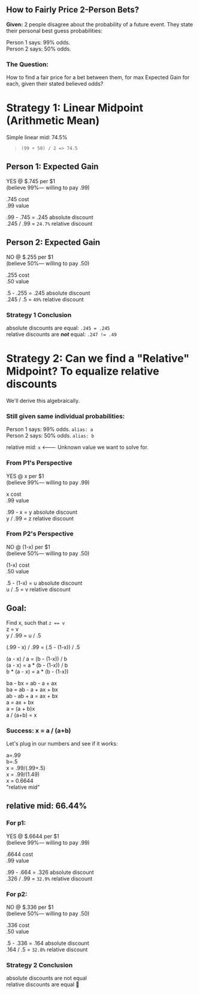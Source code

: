 ## How to Fairly Price 2-Person Bets?

**Given:** 2 people disagree about the probability of a future event. They state their personal best guess probabilities:

Person 1 says: 99% odds.  
Person 2 says: 50% odds.

### The Question:

How to find a fair price for a bet between them, for max Expected Gain for each, given their stated believed odds?

# Strategy 1: Linear Midpoint (Arithmetic Mean)

Simple linear mid: 74.5%

> `(99 + 50) / 2 => 74.5`

## Person 1: Expected Gain

YES @ $.745 per $1  
(believe 99%— willing to pay .99)

.745 cost  
.99 value

.99 - .745 = .245 absolute discount  
.245 / .99 = `24.7%` relative discount

## Person 2: Expected Gain

NO @ $.255 per $1  
(believe 50%— willing to pay .50)

.255 cost  
.50 value

.5 - .255 = .245 absolute discount  
.245 / .5 = `49%` relative discount

### Strategy 1 Conclusion

absolute discounts are equal: `.245 = .245`  
relative discounts are **_not_** equal: `.247 != .49`

# Strategy 2: Can we find a "Relative" Midpoint? To equalize relative discounts

We'll derive this algebraically.

### Still given same individual probabilities:

Person 1 says: 99% odds. `alias: a`  
Person 2 says: 50% odds. `alias: b`

relative mid: `x` <--- Unknown value we want to solve for.

### From P1's Perspective

YES @ x per $1  
(believe 99%— willing to pay .99)

x cost  
.99 value

.99 - x = y absolute discount  
y / .99 = z relative discount

### From P2's Perspective

NO @ (1-x) per $1  
(believe 50%— willing to pay .50)

(1-x) cost  
.50 value

.5 - (1-x) = u absolute discount  
u / .5 = v relative discount

## Goal:

Find x, such that `z == v`  
z = v  
y / .99 = u / .5

(.99 - x) / .99 = (.5 - (1-x)) / .5

(a - x) / a = (b - (1-x)) / b  
(a - x) = a \* (b - (1-x)) / b  
b \* (a - x) = a \* (b - (1-x))

ba - bx = ab - a + ax  
ba = ab - a + ax + bx  
ab - ab + a = ax + bx  
a = ax + bx  
a = (a + b)x  
a / (a+b) = x

### Success: x = a / (a+b)

Let's plug in our numbers and see if it works:

a=.99  
b=.5  
x = .99/(.99+.5)  
x = .99/(1.49)  
x = 0.6644  
"relative mid"

## relative mid: 66.44%

### For p1:

YES @ $.6644 per $1  
(believe 99%— willing to pay .99)

.6644 cost  
.99 value

.99 - .664 = .326 absolute discount  
.326 / .99 = `32.9%` relative discount

### For p2:

NO @ $.336 per $1  
(believe 50%— willing to pay .50)

.336 cost  
.50 value

.5 - .336 = .164 absolute discount  
.164 / .5 = `32.8%` relative discount

### Strategy 2 Conclusion

absolute discounts are not equal  
relative discounts are equal 🎉
